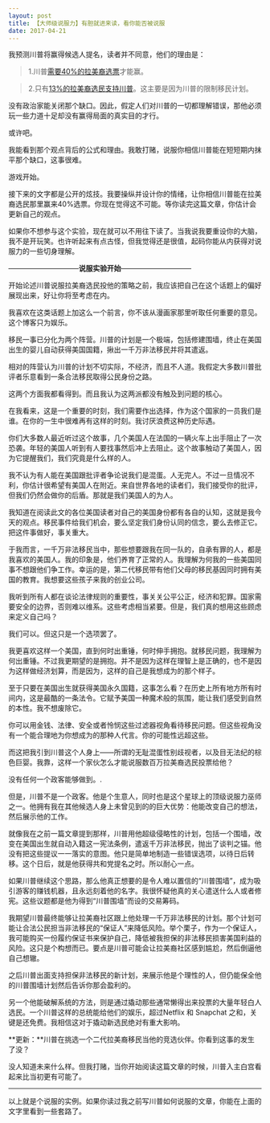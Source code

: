```yaml
---
layout: post
title: 【大师级说服力】有胆就进来读，看你能否被说服
date: 2017-04-21
---
```


我预测川普将赢得候选人提名，读者并不同意，他们的理由是：

>1.川普[需要40%的拉美裔选票][1]才能赢。 

>2.只有[13%的拉美裔选民支持川普][2]。这主要是因为川普的限制移民计划。

没有政治家能关闭那个缺口。因此，假定人们对川普的一切都理解错误，那他必须玩一些力道十足却没有赢得局面的真实目的才行。

或许吧。

我能看到那个观点背后的公式和理由。我敢打赌，说服你相信川普能在短短期内抹平那个缺口，这事很难。

游戏开始。

接下来的文字都是公开的炫技。我要操纵并设计你的情绪，让你相信川普能在拉美裔选民那里赢来40%选票。你现在觉得这不可能。等你读完这篇文章，你估计会更新自己的观点。

如果你不想参与这个实验，现在就可以不用往下读了。当我说我要重设你的大脑，我不是开玩笑。也许听起来有点古怪，但我觉得还是很值，起码你能从内获得对说服力的一些切身理解。

——————————**说服实验开始**——————————

开始论述川普说服拉美裔选民投他的策略之前，我应该把自己在这个话题上的偏好展现出来，好让你将至考虑在内。

我喜欢在这类话题上加这么一个前言，你不该从漫画家那里听取任何重要的意见。这个博客只为娱乐。

移民一事已分化为两个阵营。川普的计划是一个极端，包括修建围墙，终止在美国出生的婴儿自动获得美国国籍，揪出一千万非法移民并将其遣返。

相对的阵营认为川普的计划不切实际，不经济，而且不人道。我假定大多数川普批评者乐意看到一条合法移民取得公民身份之路。

这两个方面我都看得到。而且我认为这两派都没有触及到问题的核心。

在我看来，这是一个重要的时刻，我们需要作出选择，作为这个国家的一员我们是谁。在你的一生中很难再有这样的时刻。我讨厌浪费这种历史际遇。

你们大多数人最近听过这个故事，几个美国人在法国的一辆火车上出手阻止了一次恐袭。年轻的美国人听到有人要找事然后冲上去阻止。这个故事触动了美国人，因为它提醒我们，我们究竟是什么样的人。

我不认为有人能在美国跟批评者争论说我们是混蛋。人无完人。不过一旦情况不利，你估计很希望有美国人在附近。来自世界各地的读者们，我们接受你的批评，但我们仍然会做你的后盾。那就是我们美国人的为人。

我知道在阅读此文的各位美国读者对自己的美国身份都有各自的认知，这就是我今天的观点。移民事件给我们机会，要么坚定我们身份认同的信念，要么去修正它。把这件事做好，事关重大。

于我而言，一千万非法移民当中，那些想要跟我在同一队的，自承有罪的人，都是我喜欢的美国人。我的印象是，他们养育了正常的人。我理解为何我的一些美国同事不想跟他们争工作。幸运的是，第二代移民带有他们父母的移民基因同时拥有美国的教育。我想要这些孩子来我的创业公司。

我听到所有人都在谈论法律规则的重要性，事关关公平公正，经济和犯罪。国家需要安全的边界，否则难以维系。这些考虑相当紧要。但是，我们真的想用这些顾虑来定义自己吗？

我们可以。但这只是一个选项罢了。

我更喜欢这样一个美国，直到何时出重锤，何时伸手拥抱。就移民问题，我理解为何出重锤。不过我更期望的是拥抱。并不是因为这样在理智上是正确的，也不是因为这样做经济划算，而是因为，这样的自己是我想成为的那个样子。

至于只要在美国出生就获得美国永久国籍，这事怎么看？在历史上所有地方所有时间内，这是最酷的一条法令。它赋予美国一种魔术般的氛围，能让我们感受到自然的本性。我不想废除它。

你可以用金钱、法律、安全或者怜悯这些过滤器视角看待移民问题。但这些视角没有一个能合理地为你想成为的那种人代言。你的可能性远超这些。

而这把我引到川普这个人身上——所谓的无耻混蛋性别歧视者，以及目无法纪的棕色巨婴。我靠，这样一个家伙怎么才能说服数百万拉美裔选民投票给他？
 
没有任何一个政客能够做到。.

但是，川普不是一个政客。他是个生意人，同时也是这个星球上的顶级说服力巫师之一。他拥有我在其他候选人身上未曾见到的的巨大优势：他能改变自己的想法，然后展示他的工作。

就像我在之前一篇文章提到那样，川普用他超级侵略性的计划，包括一个围墙，改变在美国出生就自动入籍这一宪法条例，遣返千万非法移民，抛出了谈判之锚。他没有把这些提议一一落实的意图。他只是简单地制造一些错误选项，以待日后转移。这个日后，就是他获得共和党提名之时。所以耐心一点。

如果川普继续这个思路，那么他真正想要的是令人难以置信的“川普围墙”，成为吸引游客的赚钱机器，且永远刻着他的名字。我很怀疑他真的关心遣送什么人或者修宪。这些议题都是他为得到“川普围墙”而设的交易筹码。

我期望川普最终能够让拉美裔社区跟上他处理一千万非法移民的计划。那个计划可能让合法公民担当非法移民的“保证人”来降低风险。举个栗子，作为一个保证人，我可能购买一份履约保证书来保护自己，降低被我担保的非法移民损害美国利益的风险。这只是个构想而已。要点是川普可能会让拉美裔社区感到尴尬，然后倒逼他自己想辙。

之后川普出面支持担保非法移民的新计划，来展示他是个理性的人，但仍能保全他的川普围墙计划然后告诉你那会盈利的。

另一个他能破解系统的方法，则是通过撬动那些通常懒得出来投票的大量年轻白人选民。一个川普这样的总统能给他们的娱乐，超过Netflix 和 Snapchat 之和，关键是还免费。我相信这对于撬动新选民绝对有重大影响。

**更新：**川普在挑选一个二代拉美裔移民当他的竞选伙伴。你看到这事的发生了没？
 
没人知道未来什么样。但我打赌，当你开始阅读这篇文章的时候，川普入主白宫看起来比当初更有可能了。


----------


以上就是个说服的实例。如果你读过我之前写川普如何说服的文章，你能在上面的文字里看到一些套路了。


  [1]: http://www.huffingtonpost.com/henry-fernandez/donald-trump-is-killing-the-republican-party_b_8037868.html
  [2]: http://www.huffingtonpost.com/henry-fernandez/donald-trump-is-killing-the-republican-party_b_8037868.html
